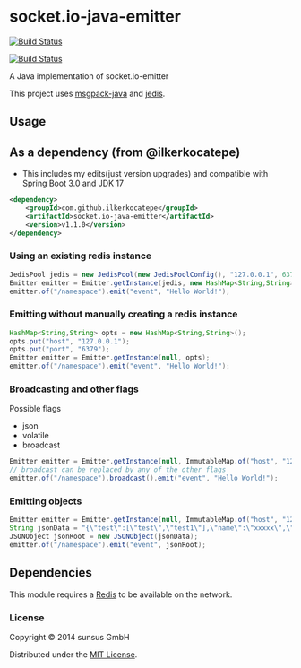 socket.io-java-emitter
======================

[![Build Status](https://travis-ci.org/sunsus/socket.io-java-emitter.svg)](https://travis-ci.org/sunsus/socket.io-java-emitter)

[![Build Status](https://jitpack.io/v/ilkerkocatepe/socket.io-java-emitter.svg)](https://jitpack.io/#ilkerkocatepe/socket.io-java-emitter/v1.1.0)

A Java implementation of socket.io-emitter

This project uses [msgpack-java](https://github.com/msgpack/msgpack-java) and [jedis](https://github.com/xetorthio/jedis).

## Usage

## As a dependency (from @ilkerkocatepe)
*   This includes my edits(just version upgrades) and compatible with Spring Boot 3.0 and JDK 17
```xml
<dependency>
    <groupId>com.github.ilkerkocatepe</groupId>
    <artifactId>socket.io-java-emitter</artifactId>
    <version>v1.1.0</version>
</dependency>
```

### Using an existing redis instance
```java
JedisPool jedis = new JedisPool(new JedisPoolConfig(), "127.0.0.1", 6379);
Emitter emitter = Emitter.getInstance(jedis, new HashMap<String,String>());
emitter.of("/namespace").emit("event", "Hello World!");
```

### Emitting without manually creating a redis instance
```java
HashMap<String,String> opts = new HashMap<String,String>();
opts.put("host", "127.0.0.1");
opts.put("port", "6379");
Emitter emitter = Emitter.getInstance(null, opts);
emitter.of("/namespace").emit("event", "Hello World!");
```

### Broadcasting and other flags
Possible flags
*  json
*  volatile
*  broadcast

```java
Emitter emitter = Emitter.getInstance(null, ImmutableMap.of("host", "127.0.0.1", "port", "6379"));
// broadcast can be replaced by any of the other flags
emitter.of("/namespace").broadcast().emit("event", "Hello World!");
```

### Emitting objects
```java
Emitter emitter = Emitter.getInstance(null, ImmutableMap.of("host", "127.0.0.1", "port", "6379"));
String jsonData = "{\"test\":[\"test\",\"test1\"],\"name\":\"xxxxx\",\"id\":1234,\"float\":1234.00,\"bool\":true,\"object\":{\"name\":\"xxxxx\",\"id\":1234}}";
JSONObject jsonRoot = new JSONObject(jsonData);
emitter.of("/namespace").emit("event", jsonRoot);
```


## Dependencies

This module requires a [Redis][redis] to be available on the network.


### License

Copyright &copy; 2014 sunsus GmbH

Distributed under the [MIT License][mit].

[Redis]: http://redis.io/
[MIT]: http://www.opensource.org/licenses/mit-license.php
